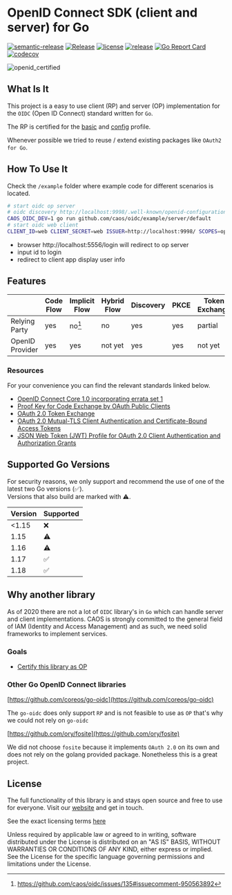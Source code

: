 # OpenID Connect SDK (client and server) for Go

[![semantic-release](https://img.shields.io/badge/%20%20%F0%9F%93%A6%F0%9F%9A%80-semantic--release-e10079.svg)](https://github.com/semantic-release/semantic-release)
[![Release](https://github.com/caos/oidc/workflows/Release/badge.svg)](https://github.com/caos/oidc/actions)
[![license](https://badgen.net/github/license/caos/oidc/)](https://github.com/caos/oidc/blob/master/LICENSE)
[![release](https://badgen.net/github/release/caos/oidc/stable)](https://github.com/caos/oidc/releases)
[![Go Report Card](https://goreportcard.com/badge/github.com/caos/oidc)](https://goreportcard.com/report/github.com/caos/oidc)
[![codecov](https://codecov.io/gh/caos/oidc/branch/master/graph/badge.svg)](https://codecov.io/gh/caos/oidc)

![openid_certified](https://cloud.githubusercontent.com/assets/1454075/7611268/4d19de32-f97b-11e4-895b-31b2455a7ca6.png)

## What Is It

This project is a easy to use client (RP) and server (OP) implementation for the `OIDC` (Open ID Connect) standard written for `Go`.

The RP is certified for the [basic](https://www.certification.openid.net/plan-detail.html?public=true&plan=uoprP0OO8Z4Qo) and [config](https://www.certification.openid.net/plan-detail.html?public=true&plan=AYSdLbzmWbu9X) profile.

Whenever possible we tried to reuse / extend existing packages like `OAuth2 for Go`.

## How To Use It

Check the `/example` folder where example code for different scenarios is located.

```bash
# start oidc op server
# oidc discovery http://localhost:9998/.well-known/openid-configuration
CAOS_OIDC_DEV=1 go run github.com/caos/oidc/example/server/default
# start oidc web client
CLIENT_ID=web CLIENT_SECRET=web ISSUER=http://localhost:9998/ SCOPES=openid PORT=5556 go run github.com/caos/oidc/example/client/app
```

- browser http://localhost:5556/login will redirect to op server
- input id to login
- redirect to client app display user info

## Features

|                | Code Flow | Implicit Flow | Hybrid Flow | Discovery | PKCE | Token Exchange | mTLS    | JWT Profile | Refresh Token |
|----------------|-----------|---------------|-------------|-----------|------|----------------|---------|-------------|---------------|
| Relying Party  | yes       | no[^1]        | no     | yes       | yes  | partial        | not yet | yes         | yes           |
| OpenID Provider   | yes       | yes           | not yet     | yes       | yes  | not yet        | not yet | yes         | yes           |

### Resources

For your convenience you can find the relevant standards linked below.

- [OpenID Connect Core 1.0 incorporating errata set 1](https://openid.net/specs/openid-connect-core-1_0.html)
- [Proof Key for Code Exchange by OAuth Public Clients](https://tools.ietf.org/html/rfc7636)
- [OAuth 2.0 Token Exchange](https://tools.ietf.org/html/draft-ietf-oauth-token-exchange-19)
- [OAuth 2.0 Mutual-TLS Client Authentication and Certificate-Bound Access Tokens](https://tools.ietf.org/html/draft-ietf-oauth-mtls-17)
- [JSON Web Token (JWT) Profile for OAuth 2.0 Client Authentication and Authorization Grants](https://tools.ietf.org/html/rfc7523)

## Supported Go Versions

For security reasons, we only support and recommend the use of one of the latest two Go versions (:white_check_mark:).  
Versions that also build are marked with :warning:.

| Version | Supported          |
|---------|--------------------|
| <1.15   | :x:                |
| 1.15    | :warning:          |
| 1.16    | :warning:          |
| 1.17    | :white_check_mark: |
| 1.18    | :white_check_mark: |

## Why another library

As of 2020 there are not a lot of `OIDC` library's in `Go` which can handle server and client implementations. CAOS is strongly committed to the general field of IAM (Identity and Access Management) and as such, we need solid frameworks to implement services.

### Goals

- [Certify this library as OP](https://openid.net/certification/#OPs)

### Other Go OpenID Connect libraries

[https://github.com/coreos/go-oidc](https://github.com/coreos/go-oidc)

The `go-oidc` does only support `RP` and is not feasible to use as `OP` that's why we could not rely on `go-oidc`

[https://github.com/ory/fosite](https://github.com/ory/fosite)

We did not choose `fosite` because it implements `OAuth 2.0` on its own and does not rely on the golang provided package. Nonetheless this is a great project.

## License

The full functionality of this library is and stays open source and free to use for everyone. Visit our [website](https://caos.ch) and get in touch.

See the exact licensing terms [here](./LICENSE)

Unless required by applicable law or agreed to in writing, software distributed under the License is distributed on an "AS IS" BASIS, WITHOUT WARRANTIES OR CONDITIONS OF ANY KIND, either express or implied. See the License for the specific language governing permissions and limitations under the License.


[^1]: https://github.com/caos/oidc/issues/135#issuecomment-950563892
